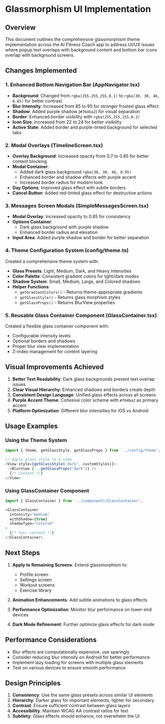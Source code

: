 # Glassmorphism UI Implementation

## Overview
This document outlines the comprehensive glassmorphism theme implementation across the AI Fitness Coach app to address UI/UX issues where popup text overlaps with background content and bottom bar icons overlap with background screens.

## Changes Implemented

### 1. Enhanced Bottom Navigation Bar (AppNavigator.tsx)
- **Background**: Changed from `rgba(255,255,255,0.1)` to `rgba(30, 30, 46, 0.85)` for better contrast
- **Blur Intensity**: Increased from 85 to 95 for stronger frosted glass effect
- **Shadow**: Added purple shadow (`#764ba2`) for visual separation
- **Border**: Enhanced border visibility with `rgba(255,255,255,0.2)`
- **Icon Size**: Increased from 22 to 24 for better visibility
- **Active State**: Added border and purple-tinted background for selected tabs

### 2. Modal Overlays (TimelineScreen.tsx)
- **Overlay Background**: Increased opacity from 0.7 to 0.85 for better content blocking
- **Modal Container**: 
  - Added dark glass background `rgba(30, 30, 46, 0.95)`
  - Enhanced border and shadow effects with purple accent
  - Increased border radius for modern look
- **Day Options**: Improved glass effect with subtle borders
- **Cancel Button**: Added red-tinted glass effect for destructive actions

### 3. Messages Screen Modals (SimpleMessagesScreen.tsx)
- **Modal Overlay**: Increased opacity to 0.85 for consistency
- **Options Container**: 
  - Dark glass background with purple shadow
  - Enhanced border radius and elevation
- **Input Area**: Added purple shadow and border for better separation

### 4. Theme Configuration System (config/theme.ts)
Created a comprehensive theme system with:
- **Glass Presets**: Light, Medium, Dark, and Heavy intensities
- **Color Palette**: Consistent gradient colors for light/dark modes
- **Shadow System**: Small, Medium, Large, and Colored shadows
- **Helper Functions**: 
  - `getGradientColors()` - Returns theme-appropriate gradients
  - `getGlassStyle()` - Returns glass morphism styles
  - `getGlassProps()` - Returns BlurView properties

### 5. Reusable Glass Container Component (GlassContainer.tsx)
Created a flexible glass container component with:
- Configurable intensity levels
- Optional borders and shadows
- Proper blur view implementation
- Z-index management for content layering

## Visual Improvements Achieved

1. **Better Text Readability**: Dark glass backgrounds prevent text overlap issues
2. **Clear Visual Hierarchy**: Enhanced shadows and borders create depth
3. **Consistent Design Language**: Unified glass effects across all screens
4. **Purple Accent Theme**: Cohesive color scheme with `#764ba2` as primary accent
5. **Platform Optimization**: Different blur intensities for iOS vs Android

## Usage Examples

### Using the Theme System
```typescript
import { theme, getGlassStyle, getGlassProps } from '../config/theme';

// Apply glass style to a view
<View style={getGlassStyle('dark', customStyles)}>
  <BlurView {...getGlassProps('dark')} />
  {/* Content */}
</View>
```

### Using GlassContainer Component
```typescript
import { GlassContainer } from '../components/GlassContainer';

<GlassContainer 
  intensity="medium"
  withShadow={true}
  shadowType="colored"
>
  {/* Your content */}
</GlassContainer>
```

## Next Steps

1. **Apply to Remaining Screens**: Extend glassmorphism to:
   - Profile screen
   - Settings screen
   - Workout screens
   - Exercise library

2. **Animation Enhancements**: Add subtle animations to glass effects

3. **Performance Optimization**: Monitor blur performance on lower-end devices

4. **Dark Mode Refinement**: Further optimize glass effects for dark mode

## Performance Considerations

- Blur effects are computationally expensive, use sparingly
- Consider reducing blur intensity on Android for better performance
- Implement lazy loading for screens with multiple glass elements
- Test on various devices to ensure smooth performance

## Design Principles

1. **Consistency**: Use the same glass presets across similar UI elements
2. **Hierarchy**: Darker glass for important elements, lighter for secondary
3. **Contrast**: Ensure sufficient contrast between glass layers
4. **Accessibility**: Maintain WCAG AA contrast ratios for text
5. **Subtlety**: Glass effects should enhance, not overwhelm the UI